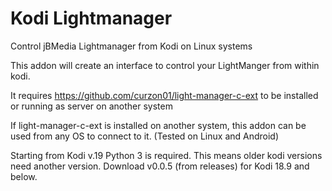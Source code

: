 # Kodi Lightmanager
Control jBMedia Lightmanager from Kodi on Linux systems

This addon will create an interface to control your LightManger from within kodi.

It requires https://github.com/curzon01/light-manager-c-ext to be installed or running as server on another system

If light-manager-c-ext is installed on another system, this addon can be used from any OS to connect to it. (Tested on Linux and Android)

Starting from Kodi v.19 Python 3 is required.
This means older kodi versions need another version.
Download v0.0.5 (from releases) for Kodi 18.9 and below.
